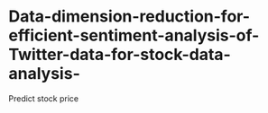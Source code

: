 # Data-dimension-reduction-for-efficient-sentiment-analysis-of-Twitter-data-for-stock-data-analysis-
Predict stock price
